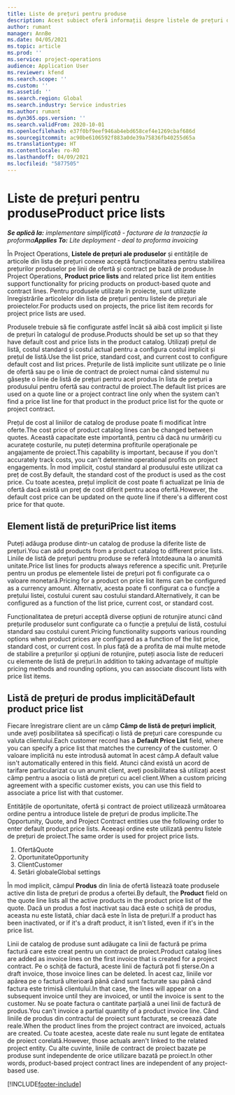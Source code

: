 ```yaml
---
title: Liste de prețuri pentru produse
description: Acest subiect oferă informații despre listele de prețuri din prețurile de catalog utilizate pentru ofertele de proiecte și contracte.
author: rumant
manager: AnnBe
ms.date: 04/05/2021
ms.topic: article
ms.prod: ''
ms.service: project-operations
audience: Application User
ms.reviewer: kfend
ms.search.scope: ''
ms.custom: ''
ms.assetid: ''
ms.search.region: Global
ms.search.industry: Service industries
ms.author: rumant
ms.dyn365.ops.version: ''
ms.search.validFrom: 2020-10-01
ms.openlocfilehash: e37f0bf9eef946ab4ebd658cef4e1269cbaf686d
ms.sourcegitcommit: ac90be6106592f883a0de39a75836fb40255d65a
ms.translationtype: HT
ms.contentlocale: ro-RO
ms.lasthandoff: 04/09/2021
ms.locfileid: "5877505"
---
```

# <a name="product-price-lists"></a><span data-ttu-id="a2d28-103">Liste de prețuri pentru produse</span><span class="sxs-lookup"><span data-stu-id="a2d28-103">Product price lists</span></span>

<span data-ttu-id="a2d28-104">_**Se aplică la:** implementare simplificată - facturare de la tranzacție la proforma_</span><span class="sxs-lookup"><span data-stu-id="a2d28-104">_**Applies To:** Lite deployment - deal to proforma invoicing_</span></span>

 <span data-ttu-id="a2d28-105">În Project Operations, **Listele de prețuri ale produselor** și entitățile de articole din lista de prețuri conexe acceptă funcționalitatea pentru stabilirea prețurilor produselor pe linii de ofertă și contract pe bază de produse.</span><span class="sxs-lookup"><span data-stu-id="a2d28-105">In Project Operations, **Product price lists** and related price list item entities support functionality for pricing products on product-based quote and contract lines.</span></span> <span data-ttu-id="a2d28-106">Pentru produsele utilizate în proiecte, sunt utilizate înregistrările articolelor din lista de prețuri pentru listele de prețuri ale proiectelor.</span><span class="sxs-lookup"><span data-stu-id="a2d28-106">For products used on projects, the price list item records for project price lists are used.</span></span> 

<span data-ttu-id="a2d28-107">Produsele trebuie să fie configurate astfel încât să aibă cost implicit și liste de prețuri în catalogul de produse.</span><span class="sxs-lookup"><span data-stu-id="a2d28-107">Products should be set up so that they have default cost and price lists in the product catalog.</span></span> <span data-ttu-id="a2d28-108">Utilizați prețul de listă, costul standard și costul actual pentru a configura costul implicit și prețul de listă.</span><span class="sxs-lookup"><span data-stu-id="a2d28-108">Use the list price, standard cost, and current cost to configure default cost and list prices.</span></span> <span data-ttu-id="a2d28-109">Prețurile de listă implicite sunt utilizate pe o linie de ofertă sau pe o linie de contract de proiect numai când sistemul nu găsește o linie de listă de prețuri pentru acel produs în lista de prețuri a produsului pentru ofertă sau contractul de proiect.</span><span class="sxs-lookup"><span data-stu-id="a2d28-109">The default list prices are used on a quote line or a project contract line only when the system can't find a price list line for that product in the product price list for the quote or project contract.</span></span>

<span data-ttu-id="a2d28-110">Prețul de cost al liniilor de catalog de produse poate fi modificat între oferte.</span><span class="sxs-lookup"><span data-stu-id="a2d28-110">The cost price of product catalog lines can be changed between quotes.</span></span> <span data-ttu-id="a2d28-111">Această capacitate este importantă, pentru că dacă nu urmăriți cu acuratețe costurile, nu puteți determina profiturile operaționale pe angajamente de proiect.</span><span class="sxs-lookup"><span data-stu-id="a2d28-111">This capability is important, because if you don't accurately track costs, you can't determine operational profits on project engagements.</span></span> <span data-ttu-id="a2d28-112">În mod implicit, costul standard al produsului este utilizat ca preț de cost.</span><span class="sxs-lookup"><span data-stu-id="a2d28-112">By default, the standard cost of the product is used as the cost price.</span></span> <span data-ttu-id="a2d28-113">Cu toate acestea, prețul implicit de cost poate fi actualizat pe linia de ofertă dacă există un preț de cost diferit pentru acea ofertă.</span><span class="sxs-lookup"><span data-stu-id="a2d28-113">However, the default cost price can be updated on the quote line if there's a different cost price for that quote.</span></span>

## <a name="price-list-items"></a><span data-ttu-id="a2d28-114">Element listă de prețuri</span><span class="sxs-lookup"><span data-stu-id="a2d28-114">Price list items</span></span>

<span data-ttu-id="a2d28-115">Puteți adăuga produse dintr-un catalog de produse la diferite liste de prețuri.</span><span class="sxs-lookup"><span data-stu-id="a2d28-115">You can add products from a product catalog to different price lists.</span></span> <span data-ttu-id="a2d28-116">Liniile de listă de prețuri pentru produse se referă întotdeauna la o anumită unitate.</span><span class="sxs-lookup"><span data-stu-id="a2d28-116">Price list lines for products always reference a specific unit.</span></span> <span data-ttu-id="a2d28-117">Prețurile pentru un produs pe elementele listei de prețuri pot fi configurate ca o valoare monetară.</span><span class="sxs-lookup"><span data-stu-id="a2d28-117">Pricing for a product on price list items can be configured as a currency amount.</span></span> <span data-ttu-id="a2d28-118">Alternativ, acesta poate fi configurat ca o funcție a prețului listei, costului curent sau costului standard.</span><span class="sxs-lookup"><span data-stu-id="a2d28-118">Alternatively, it can be configured as a function of the list price, current cost, or standard cost.</span></span>

<span data-ttu-id="a2d28-119">Funcționalitatea de prețuri acceptă diverse opțiuni de rotunjire atunci când prețurile produselor sunt configurate ca o funcție a prețului de listă, costului standard sau costului curent.</span><span class="sxs-lookup"><span data-stu-id="a2d28-119">Pricing functionality supports various rounding options when product prices are configured as a function of the list price, standard cost, or current cost.</span></span> <span data-ttu-id="a2d28-120">În plus față de a profita de mai multe metode de stabilire a prețurilor și opțiuni de rotunjire, puteți asocia liste de reduceri cu elemente de listă de prețuri.</span><span class="sxs-lookup"><span data-stu-id="a2d28-120">In addition to taking advantage of multiple pricing methods and rounding options, you can associate discount lists with price list items.</span></span> 

 
## <a name="default-product-price-list"></a><span data-ttu-id="a2d28-121">Listă de prețuri de produs implicită</span><span class="sxs-lookup"><span data-stu-id="a2d28-121">Default product price list</span></span>
<span data-ttu-id="a2d28-122">Fiecare înregistrare client are un câmp **Câmp de listă de prețuri implicit**, unde aveți posibilitatea să specificați o listă de prețuri care corespunde cu valuta clientului.</span><span class="sxs-lookup"><span data-stu-id="a2d28-122">Each customer record has a **Default Price List** field, where you can specify a price list that matches the currency of the customer.</span></span> <span data-ttu-id="a2d28-123">O valoare implicită nu este introdusă automat în acest câmp.</span><span class="sxs-lookup"><span data-stu-id="a2d28-123">A default value isn't automatically entered in this field.</span></span> <span data-ttu-id="a2d28-124">Atunci când există un acord de tarifare particularizat cu un anumit client, aveți posibilitatea să utilizați acest câmp pentru a asocia o listă de prețuri cu acel client.</span><span class="sxs-lookup"><span data-stu-id="a2d28-124">When a custom pricing agreement with a specific customer exists, you can use this field to associate a price list with that customer.</span></span>

<span data-ttu-id="a2d28-125">Entitățile de oportunitate, ofertă și contract de proiect utilizează următoarea ordine pentru a introduce listele de prețuri de produs implicite.</span><span class="sxs-lookup"><span data-stu-id="a2d28-125">The Opportunity, Quote, and Project Contract entities use the following order to enter default product price lists.</span></span> <span data-ttu-id="a2d28-126">Aceeași ordine este utilizată pentru listele de prețuri de proiect.</span><span class="sxs-lookup"><span data-stu-id="a2d28-126">The same order is used for project price lists.</span></span>

1.  <span data-ttu-id="a2d28-127">Ofertă</span><span class="sxs-lookup"><span data-stu-id="a2d28-127">Quote</span></span>
2.  <span data-ttu-id="a2d28-128">Oportunitate</span><span class="sxs-lookup"><span data-stu-id="a2d28-128">Opportunity</span></span>
3.  <span data-ttu-id="a2d28-129">Client</span><span class="sxs-lookup"><span data-stu-id="a2d28-129">Customer</span></span>
4.  <span data-ttu-id="a2d28-130">Setări globale</span><span class="sxs-lookup"><span data-stu-id="a2d28-130">Global settings</span></span> 

<span data-ttu-id="a2d28-131">În mod implicit, câmpul **Produs** din linia de ofertă listează toate produsele active din lista de prețuri de produs a ofertei.</span><span class="sxs-lookup"><span data-stu-id="a2d28-131">By default, the **Product** field on the quote line lists all the active products in the product price list of the quote.</span></span> <span data-ttu-id="a2d28-132">Dacă un produs a fost inactivat sau dacă este o schiță de produs, aceasta nu este listată, chiar dacă este în lista de prețuri.</span><span class="sxs-lookup"><span data-stu-id="a2d28-132">If a product has been inactivated, or if it's a draft product, it isn't listed, even if it's in the price list.</span></span> 

<span data-ttu-id="a2d28-133">Linii de catalog de produse sunt adăugate ca linii de factură pe prima factură care este creat pentru un contract de proiect.</span><span class="sxs-lookup"><span data-stu-id="a2d28-133">Product catalog lines are added as invoice lines on the first invoice that is created for a project contract.</span></span> <span data-ttu-id="a2d28-134">Pe o schiță de factură, aceste linii de factură pot fi șterse.</span><span class="sxs-lookup"><span data-stu-id="a2d28-134">On a draft invoice, those invoice lines can be deleted.</span></span> <span data-ttu-id="a2d28-135">În acest caz, liniile vor apărea pe o factură ulterioară până când sunt facturate sau până când factura este trimisă clientului.</span><span class="sxs-lookup"><span data-stu-id="a2d28-135">In that case, the lines will appear on a subsequent invoice until they are invoiced, or until the invoice is sent to the customer.</span></span> <span data-ttu-id="a2d28-136">Nu se poate factura o cantitate parțială a unei linii de factură de produs.</span><span class="sxs-lookup"><span data-stu-id="a2d28-136">You can't invoice a partial quantity of a product invoice line.</span></span> <span data-ttu-id="a2d28-137">Când liniile de produs din contractul de proiect sunt facturate, se creează date reale.</span><span class="sxs-lookup"><span data-stu-id="a2d28-137">When the product lines from the project contract are invoiced, actuals are created.</span></span> <span data-ttu-id="a2d28-138">Cu toate acestea, aceste date reale nu sunt legate de entitatea de proiect corelată.</span><span class="sxs-lookup"><span data-stu-id="a2d28-138">However, those actuals aren't linked to the related project entity.</span></span> <span data-ttu-id="a2d28-139">Cu alte cuvinte, liniile de contract de proiect bazate pe produse sunt independente de orice utilizare bazată pe proiect.</span><span class="sxs-lookup"><span data-stu-id="a2d28-139">In other words, product-based project contract lines are independent of any project-based use.</span></span> 


[!INCLUDE[footer-include](../includes/footer-banner.md)]
